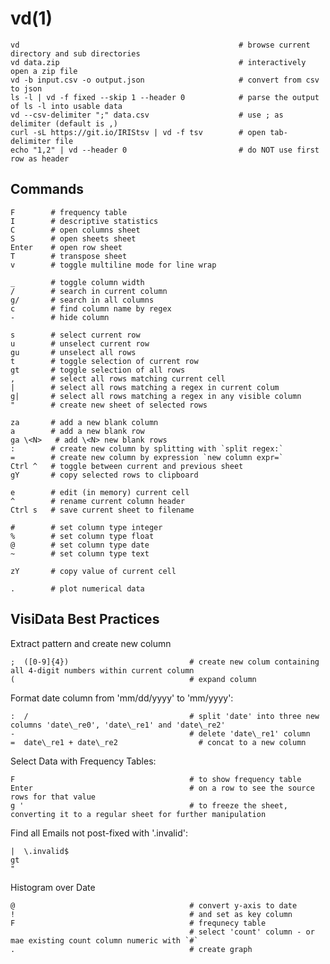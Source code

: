 # vd(1)

    vd                                                 # browse current directory and sub directories
    vd data.zip                                        # interactively open a zip file
    vd -b input.csv -o output.json                     # convert from csv to json
    ls -l | vd -f fixed --skip 1 --header 0            # parse the output of ls -l into usable data
    vd --csv-delimiter ";" data.csv                    # use ; as delimiter (default is ,)
    curl -sL https://git.io/IRIStsv | vd -f tsv        # open tab-delimiter file
    echo "1,2" | vd --header 0                         # do NOT use first row as header

## Commands

    F        # frequency table
    I        # descriptive statistics
    C        # open columns sheet
    S        # open sheets sheet
    Enter    # open row sheet
    T        # transpose sheet
    v        # toggle multiline mode for line wrap

    _        # toggle column width
    /        # search in current column
    g/       # search in all columns
    c        # find column name by regex
    -        # hide column

    s        # select current row
    u        # unselect current row
    gu       # unselect all rows
    t        # toggle selection of current row
    gt       # toggle selection of all rows
    ,        # select all rows matching current cell
    |        # select all rows matching a regex in current colum
    g|       # select all rows matching a regex in any visible column
    "        # create new sheet of selected rows

    za       # add a new blank column
    a        # add a new blank row
    ga \<N>   # add \<N> new blank rows
    :        # create new column by splitting with `split regex:`
    =        # create new column by expression `new column expr=`
    Ctrl ^   # toggle between current and previous sheet
    gY       # copy selected rows to clipboard

    e        # edit (in memory) current cell
    ^        # rename current column header
    Ctrl s   # save current sheet to filename

    #        # set column type integer
    %        # set column type float
    @        # set column type date
    ~        # set column type text

    zY       # copy value of current cell

    .        # plot numerical data

## VisiData Best Practices

  Extract pattern and create new column

    ;  ([0-9]{4})                           # create new colum containing all 4-digit numbers within current column
    (                                       # expand column

  Format date column from 'mm/dd/yyyy' to 'mm/yyyy':

    :  /                                    # split 'date' into three new columns 'date\_re0', 'date\_re1' and 'date\_re2'
    -                                       # delete 'date\_re1' column
    =  date\_re1 + date\_re2                  # concat to a new column

  Select Data with Frequency Tables:

    F                                       # to show frequency table
    Enter                                   # on a row to see the source rows for that value
    g '                                     # to freeze the sheet, converting it to a regular sheet for further manipulation

  Find all Emails not post-fixed with '.invalid':

    |  \.invalid$
    gt
    "

  Histogram over Date

    @                                       # convert y-axis to date
    !                                       # and set as key column
    F                                       # frequnecy table
                                            # select 'count' column - or mae existing count column numeric with `#`
    .                                       # create graph
